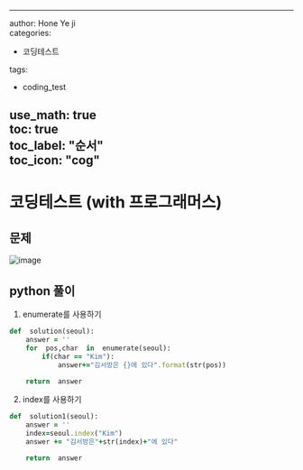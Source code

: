

---

author: Hone Ye ji  
categories:   
 - 코딩테스트  

tags:   
 - coding_test  

use_math: true  
toc: true  
toc_label: "순서"  
toc_icon: "cog"  
---


# 코딩테스트 (with 프로그래머스)

## 문제
![image](https://user-images.githubusercontent.com/45659433/155485880-f54b8044-9998-4582-a6ef-175f210bfba9.png)


## python 풀이 

1. enumerate를 사용하기
```ruby
def  solution(seoul):
	answer = ''
	for  pos,char  in  enumerate(seoul):
		if(char == "Kim"):
			answer+="김서방은 {}에 있다".format(str(pos))

	return  answer
```


2. index를 사용하기
```ruby
def  solution1(seoul):
	answer = ''
	index=seoul.index("Kim")
	answer += "김서방은"+str(index)+"에 있다"

	return  answer
```
<!--stackedit_data:
eyJoaXN0b3J5IjpbLTExNDk3NDE1OSwtMjcxNDEwMzA5XX0=
-->
